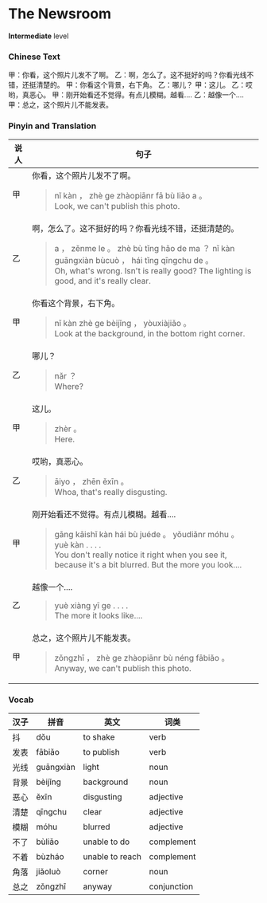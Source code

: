 # The Newsroom
**Intermediate** level
### Chinese Text
甲：你看，这个照片儿发不了啊。
乙：啊，怎么了。这不挺好的吗？你看光线不错，还挺清楚的。
甲：你看这个背景，右下角。
乙：哪儿？
甲：这儿。
乙：哎哟，真恶心。
甲：刚开始看还不觉得。有点儿模糊。越看....
乙：越像一个....
甲：总之，这个照片儿不能发表。

### Pinyin and Translation
|说人|句子|
|----|----|
|甲|你看，这个照片儿发不了啊。<blockquote>nǐ kàn ， zhè ge zhàopiānr fā bù liǎo a 。<br />Look, we can't publish this photo.</blockquote>|
|乙|啊，怎么了。这不挺好的吗？你看光线不错，还挺清楚的。<blockquote>a ， zěnme le 。 zhè bù tǐng hǎo de ma ？ nǐ kàn guāngxiàn bùcuò ， hái tǐng qīngchu de 。<br />Oh, what's wrong. Isn't is really good? The lighting is good, and it's really clear.</blockquote>|
|甲|你看这个背景，右下角。<blockquote>nǐ kàn zhè ge bèijǐng ， yòuxiàjiǎo 。<br />Look at the background, in the bottom right corner.</blockquote>|
|乙|哪儿？<blockquote>nǎr ？<br />Where?</blockquote>|
|甲|这儿。<blockquote>zhèr 。<br />Here.</blockquote>|
|乙|哎哟，真恶心。<blockquote>āiyo ， zhēn ěxīn 。<br />Whoa, that's really disgusting.</blockquote>|
|甲|刚开始看还不觉得。有点儿模糊。越看....<blockquote>gāng kāishǐ kàn hái bù juéde 。 yǒudiǎnr móhu 。 yuè kàn . . . .<br />You don't really notice it right when you see it, because it's a bit blurred. But the more you look....</blockquote>|
|乙|越像一个....<blockquote>yuè xiàng yī ge . . . .<br />The more it looks like....</blockquote>|
|甲|总之，这个照片儿不能发表。<blockquote>zǒngzhī ， zhè ge zhàopiānr bù néng fābiǎo 。<br />Anyway, we can't publish this photo.</blockquote>|
### Vocab
|汉子|拼音|英文|词类|
|----|----|----|----|
|抖|dǒu|to shake|verb|
|发表|fābiǎo|to publish|verb|
|光线|guāngxiàn|light|noun|
|背景|bèijǐng|background|noun|
|恶心|ěxīn|disgusting|adjective|
|清楚|qīngchu|clear|adjective|
|模糊|móhu|blurred|adjective|
|不了|bùliǎo|unable to do|complement|
|不着|bùzháo|unable to reach|complement|
|角落|jiǎoluò|corner|noun|
|总之|zǒngzhī|anyway|conjunction|